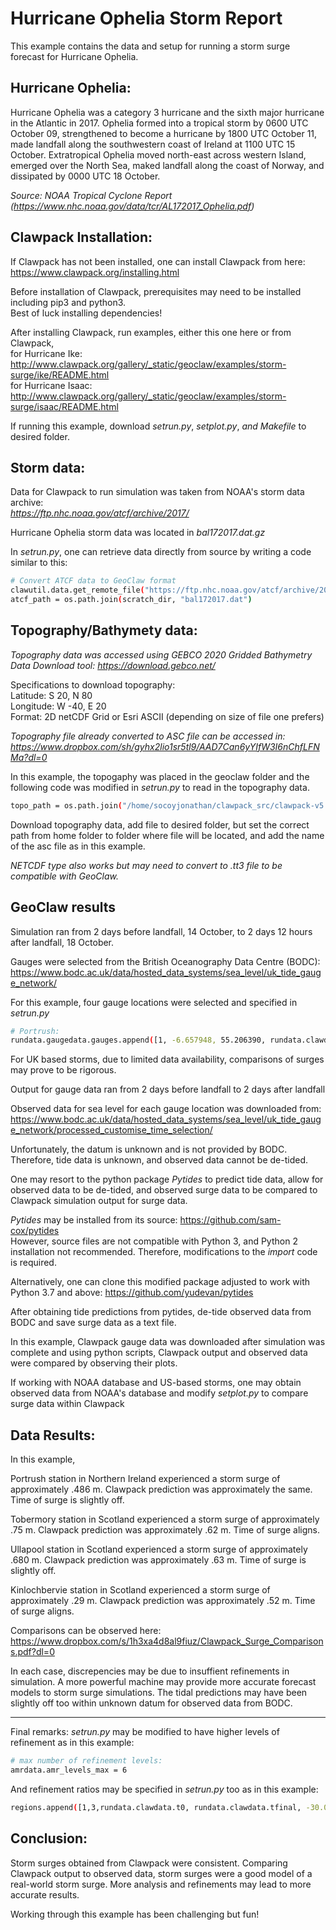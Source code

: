 

# Hurricane Ophelia Storm Report 

This example contains the data and setup for running a storm surge forecast for Hurricane Ophelia. 

## Hurricane Ophelia: 
Hurricane Ophelia was a category 3 hurricane and the sixth major hurricane in the Atlantic in 2017. Ophelia formed into a tropical storm by 0600 UTC October 09, strengthened to become a hurricane by 1800 UTC October 11, made landfall along the southwestern coast of Ireland at 1100 UTC 15 October. Extratropical Ophelia moved north-east across western Island, emerged over the North Sea, maked landfall along the coast of Norway, and dissipated by 0000 UTC 18 October. 

_Source: NOAA Tropical Cyclone Report (https://www.nhc.noaa.gov/data/tcr/AL172017_Ophelia.pdf)_

## Clawpack Installation:

If Clawpack has not been installed, one can install Clawpack from here: 
https://www.clawpack.org/installing.html

Before installation of Clawpack, prerequisites may need to be installed including pip3 and python3.                         
Best of luck installing dependencies!

After installing Clawpack, run examples, either this one here or from Clawpack,                            
for Hurricane Ike: http://www.clawpack.org/gallery/_static/geoclaw/examples/storm-surge/ike/README.html               
for Hurricane Isaac: http://www.clawpack.org/gallery/_static/geoclaw/examples/storm-surge/isaac/README.html

If running this example, download _setrun.py_, _setplot.py_, _and Makefile_  to desired folder. 


## Storm data: 
                                                                  
Data for Clawpack to run simulation was taken from NOAA's storm data archive:                     
_https://ftp.nhc.noaa.gov/atcf/archive/2017/_       

Hurricane Ophelia storm data was located in _bal172017.dat.gz_

In _setrun.py_, one can retrieve data directly from source by writing a code similar to this:
```sh
# Convert ATCF data to GeoClaw format
clawutil.data.get_remote_file("https://ftp.nhc.noaa.gov/atcf/archive/2017/bal172017.dat.gz")
atcf_path = os.path.join(scratch_dir, "bal172017.dat")
```

## Topography/Bathymety data: 
_Topography data was accessed using GEBCO 2020 Gridded Bathymetry Data Download tool: 
https://download.gebco.net/_ 

Specifications to download topography:      
Latitude: S 20, N 80                           
Longitude: W -40, E 20                                                 
Format: 2D netCDF Grid or Esri ASCII (depending on size of file one prefers) 

_Topography file already converted to ASC file can be accessed in: https://www.dropbox.com/sh/gyhx2lio1sr5tl9/AAD7Can6yYIfW3I6nChfLFNMa?dl=0_

In this example, the topogaphy was placed in the geoclaw folder and the following code was modified in _setrun.py_ to read in the topography data. 

```sh 
topo_path = os.path.join("/home/socoyjonathan/clawpack_src/clawpack-v5.7.1/geoclaw/topograpy", "topography.asc") 
```
Download topography data, add file to desired folder, but set the correct path from home folder to folder where file will be located, and add the name of the asc file as in this example.

_NETCDF type also works but may need to convert to .tt3 file to be compatible with GeoClaw._

## GeoClaw results 
Simulation ran from 2 days before landfall, 14 October, to 2 days 12 hours after landfall, 18 October. 

Gauges were selected from the British Oceanography Data Centre (BODC): https://www.bodc.ac.uk/data/hosted_data_systems/sea_level/uk_tide_gauge_network/

For this example, four gauge locations were selected and specified in _setrun.py_

```sh
# Portrush:
rundata.gaugedata.gauges.append([1, -6.657948, 55.206390, rundata.clawdata.t0, rundata.clawdata.tfinal]) 
```
For UK based storms, due to limited data availability, comparisons of surges may prove to be rigorous.

Output for gauge data ran from 2 days before landfall to 2 days after landfall

Observed data for sea level for each gauge location was downloaded from: 
https://www.bodc.ac.uk/data/hosted_data_systems/sea_level/uk_tide_gauge_network/processed_customise_time_selection/

Unfortunately, the datum is unknown and is not provided by BODC. Therefore, tide data is unknown, and observed data cannot be de-tided. 

One may resort to the python package _Pytides_ to predict tide data, allow for observed data to be de-tided, and observed surge data to be compared to Clawpack simulation output for surge data.

_Pytides_ may be installed from its source: https://github.com/sam-cox/pytides                                         
However, source files are not compatible with Python 3, and Python 2 installation not recommended.                    Therefore, modifications to the _import_ code is required.          

Alternatively, one can clone this modified package adjusted to work with Python 3.7 and above: https://github.com/yudevan/pytides

After obtaining tide predictions from pytides, de-tide observed data from BODC and save surge data as a text file.

In this example, Clawpack gauge data was downloaded after simulation was complete and using python scripts, Clawpack output and observed data were compared by observing their plots. 

If working with NOAA database and US-based storms, one may obtain observed data from NOAA's database and modify _setplot.py_ to compare surge data within Clawpack 

## Data Results: 
In this example, 

Portrush station in Northern Ireland experienced a storm surge of approximately .486 m.  Clawpack prediction was approximately the same. Time of surge is slightly off.

Tobermory station in Scotland experienced a storm surge of approximately .75 m. Clawpack prediction was approximately .62 m. Time of surge aligns. 

Ullapool station in Scotland experienced a storm surge of approximately .680 m. Clawpack prediction was approximately .63 m. Time of surge is slightly off.

Kinlochbervie station in Scotland experienced a storm surge of approximately .29 m. Clawpack prediction was approximately .52 m. Time of surge aligns.

Comparisons can be observed here:
https://www.dropbox.com/s/1h3xa4d8al9fiuz/Clawpack_Surge_Comparisons.pdf?dl=0

In each case, discrepencies may be due to insuffient refinements in simulation. 
A more powerful machine may provide more accurate forecast models to storm surge simulations. The tidal predictions may have been slightly off too within unknown datum for observed data from BODC. 

----------------------------------------------------------------------------------------

Final remarks: 
_setrun.py_ may be modified to have higher levels of refinement as in this example:
```sh
# max number of refinement levels:
amrdata.amr_levels_max = 6  
```
And refinement ratios may be specified in _setrun.py_ too as in this example:
```sh
regions.append([1,3,rundata.clawdata.t0, rundata.clawdata.tfinal, -30.0, -12.0, 30.0, 72.0])

```

## Conclusion: 
Storm surges obtained from Clawpack were consistent. Comparing Clawpack output to observed data, storm surges were a good model of a real-world storm surge. 
More analysis and refinements may lead to more accurate results. 

Working through this example has been challenging but fun!






